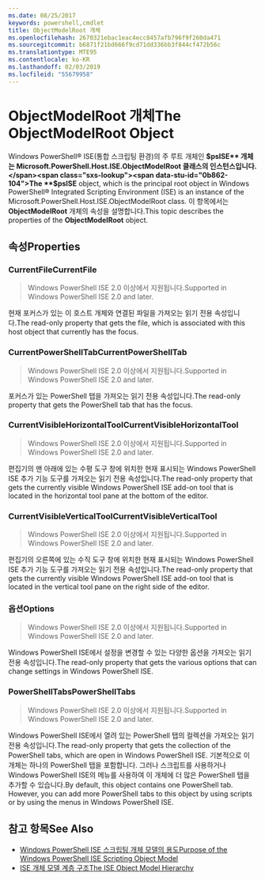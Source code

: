 ```yaml
---
ms.date: 08/25/2017
keywords: powershell,cmdlet
title: ObjectModelRoot 개체
ms.openlocfilehash: 2670321ebac1eac4ecc8457afb796f9f260da471
ms.sourcegitcommit: b6871f21bd666f9cd71dd336bb3f844cf472b56c
ms.translationtype: MTE95
ms.contentlocale: ko-KR
ms.lasthandoff: 02/03/2019
ms.locfileid: "55679958"
---
```

# <a name="the-objectmodelroot-object"></a><span data-ttu-id="0b862-103">ObjectModelRoot 개체</span><span class="sxs-lookup"><span data-stu-id="0b862-103">The ObjectModelRoot Object</span></span>

<span data-ttu-id="0b862-104">Windows PowerShell® ISE(통합 스크립팅 환경)의 주 루트 개체인 **$psISE** 개체는 Microsoft.PowerShell.Host.ISE.ObjectModelRoot 클래스의 인스턴스입니다.</span><span class="sxs-lookup"><span data-stu-id="0b862-104">The **$psISE** object, which is the principal root object in Windows PowerShell® Integrated Scripting Environment (ISE) is an instance of the Microsoft.PowerShell.Host.ISE.ObjectModelRoot class.</span></span>
<span data-ttu-id="0b862-105">이 항목에서는 **ObjectModelRoot** 개체의 속성을 설명합니다.</span><span class="sxs-lookup"><span data-stu-id="0b862-105">This topic describes the properties of the **ObjectModelRoot** object.</span></span>

## <a name="properties"></a><span data-ttu-id="0b862-106">속성</span><span class="sxs-lookup"><span data-stu-id="0b862-106">Properties</span></span>

### <a name="currentfile"></a><span data-ttu-id="0b862-107">CurrentFile</span><span class="sxs-lookup"><span data-stu-id="0b862-107">CurrentFile</span></span>

> <span data-ttu-id="0b862-108">Windows PowerShell ISE 2.0 이상에서 지원됩니다.</span><span class="sxs-lookup"><span data-stu-id="0b862-108">Supported in Windows PowerShell ISE 2.0 and later.</span></span>

<span data-ttu-id="0b862-109">현재 포커스가 있는 이 호스트 개체와 연결된 파일을 가져오는 읽기 전용 속성입니다.</span><span class="sxs-lookup"><span data-stu-id="0b862-109">The read-only property that gets the file, which is associated with this host object that currently has the focus.</span></span>

### <a name="currentpowershelltab"></a><span data-ttu-id="0b862-110">CurrentPowerShellTab</span><span class="sxs-lookup"><span data-stu-id="0b862-110">CurrentPowerShellTab</span></span>

> <span data-ttu-id="0b862-111">Windows PowerShell ISE 2.0 이상에서 지원됩니다.</span><span class="sxs-lookup"><span data-stu-id="0b862-111">Supported in Windows PowerShell ISE 2.0 and later.</span></span>

<span data-ttu-id="0b862-112">포커스가 있는 PowerShell 탭을 가져오는 읽기 전용 속성입니다.</span><span class="sxs-lookup"><span data-stu-id="0b862-112">The read-only property that gets the PowerShell tab that has the focus.</span></span>

### <a name="currentvisiblehorizontaltool"></a><span data-ttu-id="0b862-113">CurrentVisibleHorizontalTool</span><span class="sxs-lookup"><span data-stu-id="0b862-113">CurrentVisibleHorizontalTool</span></span>

> <span data-ttu-id="0b862-114">Windows PowerShell ISE 2.0 이상에서 지원됩니다.</span><span class="sxs-lookup"><span data-stu-id="0b862-114">Supported in Windows PowerShell ISE 2.0 and later.</span></span>

<span data-ttu-id="0b862-115">편집기의 맨 아래에 있는 수평 도구 창에 위치한 현재 표시되는 Windows PowerShell ISE 추가 기능 도구를 가져오는 읽기 전용 속성입니다.</span><span class="sxs-lookup"><span data-stu-id="0b862-115">The read-only property that gets the currently visible Windows PowerShell ISE add-on tool that is located in the horizontal tool pane at the bottom of the editor.</span></span>

### <a name="currentvisibleverticaltool"></a><span data-ttu-id="0b862-116">CurrentVisibleVerticalTool</span><span class="sxs-lookup"><span data-stu-id="0b862-116">CurrentVisibleVerticalTool</span></span>

> <span data-ttu-id="0b862-117">Windows PowerShell ISE 2.0 이상에서 지원됩니다.</span><span class="sxs-lookup"><span data-stu-id="0b862-117">Supported in Windows PowerShell ISE 2.0 and later.</span></span>

<span data-ttu-id="0b862-118">편집기의 오른쪽에 있는 수직 도구 창에 위치한 현재 표시되는 Windows PowerShell ISE 추가 기능 도구를 가져오는 읽기 전용 속성입니다.</span><span class="sxs-lookup"><span data-stu-id="0b862-118">The read-only property that gets the currently visible Windows PowerShell ISE add-on tool that is located in the vertical tool pane on the right side of the editor.</span></span>

### <a name="options"></a><span data-ttu-id="0b862-119">옵션</span><span class="sxs-lookup"><span data-stu-id="0b862-119">Options</span></span>

> <span data-ttu-id="0b862-120">Windows PowerShell ISE 2.0 이상에서 지원됩니다.</span><span class="sxs-lookup"><span data-stu-id="0b862-120">Supported in Windows PowerShell ISE 2.0 and later.</span></span>

<span data-ttu-id="0b862-121">Windows PowerShell ISE에서 설정을 변경할 수 있는 다양한 옵션을 가져오는 읽기 전용 속성입니다.</span><span class="sxs-lookup"><span data-stu-id="0b862-121">The read-only property that gets the various options that can change settings in Windows PowerShell ISE.</span></span>

### <a name="powershelltabs"></a><span data-ttu-id="0b862-122">PowerShellTabs</span><span class="sxs-lookup"><span data-stu-id="0b862-122">PowerShellTabs</span></span>

> <span data-ttu-id="0b862-123">Windows PowerShell ISE 2.0 이상에서 지원됩니다.</span><span class="sxs-lookup"><span data-stu-id="0b862-123">Supported in Windows PowerShell ISE 2.0 and later.</span></span>

<span data-ttu-id="0b862-124">Windows PowerShell ISE에서 열려 있는 PowerShell 탭의 컬렉션을 가져오는 읽기 전용 속성입니다.</span><span class="sxs-lookup"><span data-stu-id="0b862-124">The read-only property that gets the collection of the PowerShell tabs, which are open in Windows PowerShell ISE.</span></span> <span data-ttu-id="0b862-125">기본적으로 이 개체는 하나의 PowerShell 탭을 포함합니다. 그러나 스크립트를 사용하거나 Windows PowerShell ISE의 메뉴를 사용하여 이 개체에 더 많은 PowerShell 탭을 추가할 수 있습니다.</span><span class="sxs-lookup"><span data-stu-id="0b862-125">By default, this object contains one PowerShell tab. However, you can add more PowerShell tabs to this object by using scripts or by using the menus in Windows PowerShell ISE.</span></span>

## <a name="see-also"></a><span data-ttu-id="0b862-126">참고 항목</span><span class="sxs-lookup"><span data-stu-id="0b862-126">See Also</span></span>

- [<span data-ttu-id="0b862-127">Windows PowerShell ISE 스크립팅 개체 모델의 용도</span><span class="sxs-lookup"><span data-stu-id="0b862-127">Purpose of the Windows PowerShell ISE Scripting Object Model</span></span>](Purpose-of-the-Windows-PowerShell-ISE-Scripting-Object-Model.md)
- [<span data-ttu-id="0b862-128">ISE 개체 모델 계층 구조</span><span class="sxs-lookup"><span data-stu-id="0b862-128">The ISE Object Model Hierarchy</span></span>](The-ISE-Object-Model-Hierarchy.md)